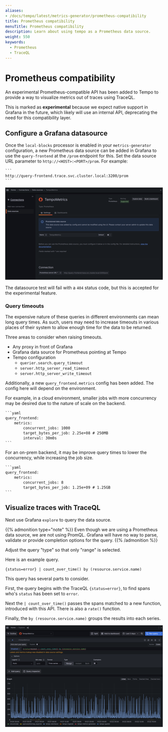 ```yaml
---
aliases:
- /docs/tempo/latest/metrics-generator/prometheus-compatibility
title: Prometheus compatibility
menuTitle: Prometheus compatibility
description: Learn about using tempo as a Prometheus data source.
weight: 550
keywords:
  - Prometheus
  - TraceQL
---
```


# Prometheus compatibility

An experimental Prometheus-compatible API has been added to Tempo to provide a
way to visualize metrics out of traces using TraceQL.

This is marked as **experimental** because we expect native support in Grafana
in the future, which likely will use an internal API, deprecating the need for
this compatibility layer.

## Configure a Grafana datasource

Once the `local-blocks` processor is enabled in your `metrics-generator`
configuration, a new Prometheus data source can be added in Grafana to use the
`query-frontend` at the `/prom` endpoint for this.  Set the data source URL
parameter to `http://<HOST>:<PORT>/prom`.  For example:

    ```
    http://query-frontend.trace.svc.cluster.local:3200/prom
    ```

<p align="center"><img src="datasource.png" alt="Metrics visualization in Grafana "></p>

The datasource test will fail with a `404` status code, but this is accepted
for the experimental feature.

### Query timeouts

The expensive nature of these queries in different environments can mean long
query times.  As such, users may need to increase timeouts in various places of
their system to allow enough time for the data to be returned.

Three areas to consider when raising timeouts.

  - Any proxy in front of Grafana
  - Grafana data source for Prometheus pointing at Tempo
  - Tempo configuration
    - `querier.search.query_timeout`
    - `server.http_server_read_timeout`
    - `server.http_server_write_timeout`

Additionally, a new `query_frontend.metrics` config has been added.  The config
here will depend on the environment.

For example, in a cloud environment, smaller jobs with more concurrency may be
desired due to the nature of scale on the backend.

    ```yaml
    query_frontend:
        metrics:
            concurrent_jobs: 1000
            target_bytes_per_job: 2.25e+08 # 250MB
            interval: 30m0s
    ```

For an on-prem backend, it may be improve query times to lower the concurrency,
while increasing the job size.

    ```yaml
    query_frontend:
        metrics:
            concurrent_jobs: 8
            target_bytes_per_job: 1.25e+09 # 1.25GB
    ```

## Visualize traces with TraceQL

Next use Grafana `explore` to query the data source.

{{% admonition type="note" %}}
Even though we are using a Prometheus data source, we are not using PromQL. Grafana will have no way to parse, validate or provide completion options for the query.
{{% /admonition %}}

Adjust the query "type" so that only "range" is selected.

Here is an example query.

```
{status=error} | count_over_time() by (resource.service.name)
```

<!-- TODO: Point to supporting traceql docs. -->

This query has several parts to consider.

First, the query begins with the TraceQL `{status=error}`, to find spans who's `status` has been set to `error`.

Next the `| count_over_time()` passes the spans matched to a new function,
introduced with this API.  There is also a `rate()` function.

Finally, the `by (resource.service.name)` groups the results into each series.

<p align="center"><img src="explore.png" alt="Metrics visualization in Grafana "></p>
